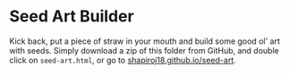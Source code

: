 # Seed Art Builder

Kick back, put a piece of straw in your mouth and build some good ol' art with seeds. Simply download a zip of this folder from GitHub, and double click on `seed-art.html`, or go to [shapiroj18.github.io/seed-art](shapiroj18.github.io/seed-art).
